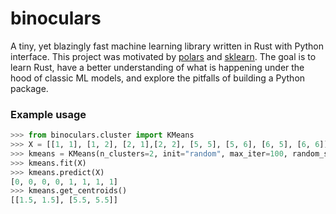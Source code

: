 # binoculars
A tiny, yet blazingly fast machine learning library written in Rust with Python interface.
This project was motivated by [polars](https://github.com/pola-rs/polars) and [sklearn](https://github.com/scikit-learn/scikit-learn). 
The goal is to learn Rust, have a better understanding of what is happening under the hood of classic ML models, and explore the pitfalls of building a Python package.

### Example usage

```python
>>> from binoculars.cluster import KMeans
>>> X = [[1, 1], [1, 2], [2, 1],[2, 2], [5, 5], [5, 6], [6, 5], [6, 6]]
>>> kmeans = KMeans(n_clusters=2, init="random", max_iter=100, random_state=0)
>>> kmeans.fit(X)
>>> kmeans.predict(X)
[0, 0, 0, 0, 1, 1, 1, 1]
>>> kmeans.get_centroids()
[[1.5, 1.5], [5.5, 5.5]]
```

